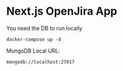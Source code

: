 # Next.js OpenJira App
You need the DB to run locally
```
docker-compose up -d
```

MongoDB Local URL:
```
mongodb://localhost:27017
```

